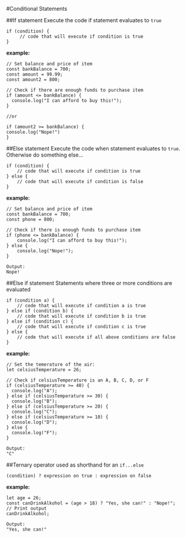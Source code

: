 #Conditional Statements

##If statement
Execute the code if statement evaluates to `true`
````
if (condition) {
     // code that will execute if condition is true
}
````

__example:__

````
// Set balance and price of item
const bankBalance = 700;
const amount = 99.99;
const amount2 = 800;

// Check if there are enough funds to purchase item
if (amount <= bankBalance) {
  console.log("I can afford to buy this!");
}

//or

if (amount2 >= bankBalance) {
console.log("Nope!")
}
````
##Else statement
Execute the code when statement evaluates to `true`.
Otherwise do something else...
````
if (condition) {
    // code that will execute if condition is true
} else {
    // code that will execute if condition is false
}
````
__example:__
````
// Set balance and price of item
const bankBalance = 700;
const phone = 800;

// Check if there is enough funds to purchase item
if (phone <= bankBalance) {
    console.log("I can afford to buy this!");
} else {
    console.log("Nope!");
}
````

````
Output:
Nope!
````
##Else if statement
Statements where three or more conditions are evaluated
````
if (condition a) {
    // code that will execute if condition a is true
} else if (condition b) {
    // code that will execute if condition b is true
} else if (condition c) {
    // code that will execute if condition c is true
} else {
    // code that will execute if all above conditions are false
}
````
__example:__
````
// Set the temerature of the air:
let celsiusTemperature = 26;

// Check if celsiusTemperature is an A, B, C, D, or F
if (celsiusTemperature >= 40) {
  console.log("A");
} else if (celsiusTemperature >= 30) {
  console.log("B");
} else if (celsiusTemperature >= 20) {
  console.log("C");
} else if (celsiusTemperature >= 10) {
  console.log("D");
} else {
  console.log("F");
}
````
````
Output:
"C"
````
##Ternary operator
used as shorthand for an `if...else`

````
(condition) ? expression on true : expression on false
````
__example:__
````
let age = 26;
const canDrinkAlkohol = (age > 18) ? "Yes, she can!" : "Nope!";
// Print output
canDrinkAlkohol;
````
````
Output:
"Yes, she can!"
````